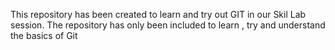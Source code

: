 This repository has been created to learn and try out GIT in our Skil Lab session. 
The repository has only been included to learn , try and understand the basics of Git 
